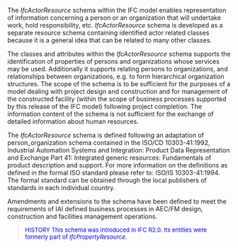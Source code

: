 The _IfcActorResource_ schema within the IFC model enables representation of information concerning a person or an organization that will undertake work, hold responsibility, etc. _IfcActorResource_ schema is developed as a separate resource schema containing identified actor related classes because it is a general idea that can be related to many other classes.   
  
The classes and attributes within the _IfcActorResource_ schema supports the identification of properties of persons and organizations whose services may be used. Additionally it supports relating persons to organizations, and relationships between organizations, e.g. to form hierarchical organization structures. The scope of the schema is to be sufficient for the purposes of a model dealing with project design and construction and for management of the constructed facility (within the scope of business processes supported by this release of the IFC model) following project completion. The information content of the schema is not sufficient for the exchange of detailed information about human resources.  
  
The _IfcActorResource_ schema is defined following an adaptation of person_organization schema contained in the ISO/CD 10303-41:1992, Industrial Automation Systems and Integration: Product Data Representation and Exchange Part 41: Integrated generic resources: Fundamentals of product description and support. For more information on the definitions as defined in the formal ISO standard please refer to: ISO/IS 10303-41:1994. The formal standard can be obtained through the local publishers of standards in each individual country.  
  
Amendments and extensions to the schema have been defined to meet the requirements of IAI defined business processes in AEC/FM design, construction and facilities management operations.

> <font size="-1" color="#0000FF">HISTORY This schema was introduced in IFC R2.0. Its entities were formerly
part of <i>IfcPropertyResource</i>.
</font>
